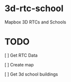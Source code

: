 # 3d-rtc-school
Mapbox 3D RTCs and Schools

# TODO

[ ] Get RTC Data

[ ] Create map

[ ] Get 3d school buildings




